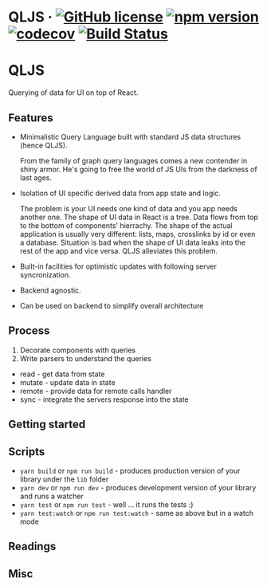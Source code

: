# QLJS &middot; [![GitHub license](https://img.shields.io/badge/license-MIT-blue.svg)](https://github.com/Nek/qljs/blob/master/LICENSE) [![npm version](https://img.shields.io/npm/v/qljs.svg?style=flat)](https://www.npmjs.com/package/qljs) [![codecov](https://codecov.io/gh/Nek/qljs/branch/master/graph/badge.svg)](https://codecov.io/gh/Nek/qljs) [![Build Status](https://travis-ci.org/Nek/qljs.svg?branch=master)](https://travis-ci.org/Nek/qljs)

# QLJS

Querying of data for UI on top of React.

## Features

- Minimalistic Query Language built with standard JS data structures (hence QLJS).

  From the family of graph query languages comes a new contender in shiny armor.
  He's going to free the world of JS UIs from the darkness of last ages.

- Isolation of UI specific derived data from app state and logic.

  The problem is your UI needs one kind of data and you app needs another one.
  The shape of UI data in React is a tree. Data flows from top to the bottom of components' hierrachy.
  The shape of the actual application is usually very different: lists, maps, crosslinks by id or even a database.
  Situation is bad when the shape of UI data leaks into the rest of the app and vice versa.
  QLJS alleviates this problem.

- Built-in facilities for optimistic updates with following server syncronization.

- Backend agnostic.

- Can be used on backend to simplify overall architecture

## Process

1. Decorate components with queries
2. Write parsers to understand the queries
  - read - get data from state
  - mutate - update data in state
  - remote - provide data for remote calls handler
  - sync - integrate the servers response into the state

## Getting started

## Scripts

* `yarn build` or `npm run build` - produces production version of your library under the `lib` folder
* `yarn dev` or `npm run dev` - produces development version of your library and runs a watcher
* `yarn test` or `npm run test` - well ... it runs the tests :)
* `yarn test:watch` or `npm run test:watch` - same as above but in a watch mode

## Readings

## Misc
